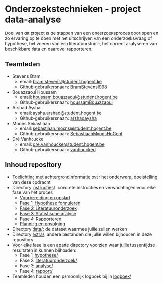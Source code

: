 # Onderzoekstechnieken - project data-analyse

Doel van dit project is de stappen van een onderzoeksproces doorlopen en zo ervaring op te doen met het uitschrijven van een onderzoeksvraag of hypothese, het voeren van een literatuurstudie, het correct analyseren van beschikbare data en daarover rapporteren.

## Teamleden

- Stevens Bram
    - email: [bram.stevens@student.hogent.be](mailto:bram.stevens@student.hogent.be)
    - Github-gebruikersnaam: [BramStevens1998](https://github.com/BramStevens1998)
- Bouazzaoui Houssam 
    - email: [houssam.bouazzaoui@student.hogent.be](mailto:houssam.bouazzaoui@student.hogent.be)
    - Github-gebruikersnaam: [houssamBouazzaoui](https://github.com/houssamBouazzaoui)
- Arshad Aysha
    - email: [aysha.arshad@student.hogent.be](mailto:aysha.arshad@student.hogent.be)
    - Github-gebruikersnaam: [arshadaysha](https://github.com/arshadaysha)
- Moons Sebastiaan
    - email: [sebastiaan.moons@student.hogent.be](mailto:sebastiaan.moons@student.hogent.be)
    - Github-gebruikersnaam: [SebastiaanMoonsHoGent](https://github.com/SebastiaanMoonsHoGent)
- Dré Vanhoucke
    - email: [dre.vanhoucke@student.hogent.be](mailto:dre.vanhoucke@student.hogent.be)
    - Github-gebruikersnaam: [vanhoucked](https://github.com/vanhoucked)

## Inhoud repository

- [Toelichting](toelichting.md) met achtergrondinformatie over het onderwerp, doelstelling van deze opdracht
- Directory [instructies/](instructies/): concrete instructies en verwachtingen voor elke fase van het proces
    - [Voorbereiding en opstart](instructies/0-voorbereiding.md)
    - [Fase 1: Hypothese formuleren](instructies/1-hypothese.md)
    - [Fase 2: Literatuuronderzoek](instructies/2-literatuuronderzoek.md)
    - [Fase 3: Statistische analyse](instructies/3-analyse.md)
    - [Fase 4: Rapporteren](instructies/4-rapporteren.md)
    - [Planning en opvolging](instructies/5-planning.md)
- Directory [data/](data/): de dataset waarmee jullie zullen werken
- Directory [extra/](extra/): andere bestanden die jullie willen bijhouden in deze repository
- Voor elke fase is een aparte directory voorzien waar jullie tussentijdse resultaten in kunnen bijhouden:
    - Fase 1: [hypothese/](hypothese/)
    - Fase 2: [literatuuronderzoek/](literatuuronderzoek/)
    - Fase 3: [analyse/](analyse/)
    - Fase 4: [rapport/](rapport/)
- Teamleden houden een persoonlijk logboek bij in [logboek/](logboek/)
